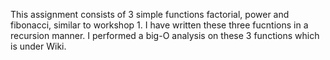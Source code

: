 This assignment consists of 3 simple functions factorial, power and fibonacci, similar to workshop 1.
I have written these three fucntions in a recursion manner.
I performed a big-O analysis on these 3 functions which is under Wiki.
